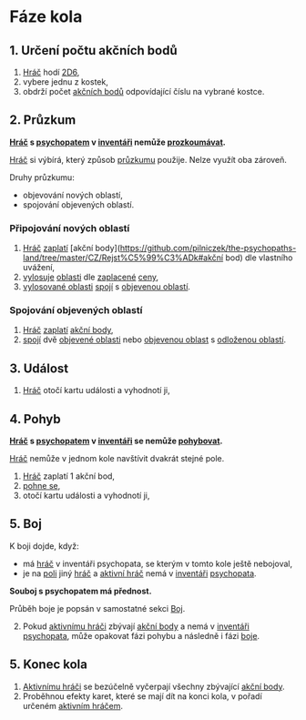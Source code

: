 # Fáze kola

## 1. Určení počtu akčních bodů

1. [Hráč](https://github.com/pilniczek/the-psychopaths-land/tree/master/CZ/Rejst%C5%99%C3%ADk#hráč) hodí [2D6](https://github.com/pilniczek/the-psychopaths-land/tree/master/CZ/Rejst%C5%99%C3%ADk#2d6),
2. vybere jednu z kostek,
3. obdrží počet [akčních bodů](https://github.com/pilniczek/the-psychopaths-land/tree/master/CZ/Rejst%C5%99%C3%ADk#akční-bod) odpovídající číslu na vybrané kostce.

## 2. Průzkum

**[Hráč](https://github.com/pilniczek/the-psychopaths-land/tree/master/CZ/Rejst%C5%99%C3%ADk#hráč) s [psychopatem](https://github.com/pilniczek/the-psychopaths-land/tree/master/CZ/Rejst%C5%99%C3%ADk#psychopat) v [inventáři](https://github.com/pilniczek/the-psychopaths-land/tree/master/CZ/Rejst%C5%99%C3%ADk#inventář) nemůže [prozkoumávat](https://github.com/pilniczek/the-psychopaths-land/tree/master/CZ/Rejst%C5%99%C3%ADk#průzkum).**

[Hráč](https://github.com/pilniczek/the-psychopaths-land/tree/master/CZ/Rejst%C5%99%C3%ADk#hráč) si výbírá, který způsob [průzkumu](https://github.com/pilniczek/the-psychopaths-land/tree/master/CZ/Rejst%C5%99%C3%ADk#průzkum) použije. Nelze využít oba zároveň.

Druhy průzkumu:

* objevování nových oblastí,
* spojování objevených oblastí.

### Připojování nových oblastí

1. [Hráč](https://github.com/pilniczek/the-psychopaths-land/tree/master/CZ/Rejst%C5%99%C3%ADk#hráč) [zaplatí](https://github.com/pilniczek/the-psychopaths-land/tree/master/CZ/Rejst%C5%99%C3%ADk#placení) [akční body](https://github.com/pilniczek/the-psychopaths-land/tree/master/CZ/Rejst%C5%99%C3%ADk#akční bod) dle vlastního uvážení,
2. [vylosuje](https://github.com/pilniczek/the-psychopaths-land/tree/master/CZ/Rejst%C5%99%C3%ADk#losvání) [oblasti](https://github.com/pilniczek/the-psychopaths-land/tree/master/CZ/Rejst%C5%99%C3%ADk#oblast) dle [zaplacené](https://github.com/pilniczek/the-psychopaths-land/tree/master/CZ/Rejst%C5%99%C3%ADk#placení) [ceny](https://github.com/pilniczek/the-psychopaths-land/tree/master/CZ/Rejst%C5%99%C3%ADk#cena),
3. [vylosované oblasti](https://github.com/pilniczek/the-psychopaths-land/tree/master/CZ/Rejst%C5%99%C3%ADk#vylosovaná-oblast) [spojí](https://github.com/pilniczek/the-psychopaths-land/tree/master/CZ/Rejst%C5%99%C3%ADk#spojení-oblastí) s [objevenou oblastí](https://github.com/pilniczek/the-psychopaths-land/tree/master/CZ/Rejst%C5%99%C3%ADk#objevená-oblast).

### Spojování objevených oblastí

1. [Hráč](https://github.com/pilniczek/the-psychopaths-land/tree/master/CZ/Rejst%C5%99%C3%ADk#hráč) [zaplatí](https://github.com/pilniczek/the-psychopaths-land/tree/master/CZ/Rejst%C5%99%C3%ADk#placení) [akční body](https://github.com/pilniczek/the-psychopaths-land/tree/master/CZ/Rejst%C5%99%C3%ADk#akční-bod),
2. [spojí](https://github.com/pilniczek/the-psychopaths-land/tree/master/CZ/Rejst%C5%99%C3%ADk#spojení-oblastí) dvě [objevené oblasti](https://github.com/pilniczek/the-psychopaths-land/tree/master/CZ/Rejst%C5%99%C3%ADk#objevená-oblast) nebo [objevenou oblast](https://github.com/pilniczek/the-psychopaths-land/tree/master/CZ/Rejst%C5%99%C3%ADk#objevená-oblast) s [odloženou oblastí](https://github.com/pilniczek/the-psychopaths-land/tree/master/CZ/Rejst%C5%99%C3%ADk#odložená-oblast).

## 3. Událost

1. [Hráč](https://github.com/pilniczek/the-psychopaths-land/tree/master/CZ/Rejst%C5%99%C3%ADk#hráč) otočí kartu události a vyhodnotí ji,

## 4. Pohyb

**[Hráč](https://github.com/pilniczek/the-psychopaths-land/tree/master/CZ/Rejst%C5%99%C3%ADk#hráč) s [psychopatem](https://github.com/pilniczek/the-psychopaths-land/tree/master/CZ/Rejst%C5%99%C3%ADk#psychopat) v [inventáři](https://github.com/pilniczek/the-psychopaths-land/tree/master/CZ/Rejst%C5%99%C3%ADk#inventář) se nemůže [pohybovat](https://github.com/pilniczek/the-psychopaths-land/tree/master/CZ/Rejst%C5%99%C3%ADk#pohyb).**

[Hráč](https://github.com/pilniczek/the-psychopaths-land/tree/master/CZ/Rejst%C5%99%C3%ADk#hráč) nemůže v jednom kole navštívit dvakrát stejné pole.

1. [Hráč](https://github.com/pilniczek/the-psychopaths-land/tree/master/CZ/Rejst%C5%99%C3%ADk#hráč) zaplatí 1 akční bod,
2. [pohne se](https://github.com/pilniczek/the-psychopaths-land/tree/master/CZ/Rejst%C5%99%C3%ADk#pohyb),
3. otočí kartu události a vyhodnotí ji,

## 5. Boj

K boji dojde, když:

* má [hráč](https://github.com/pilniczek/the-psychopaths-land/tree/master/CZ/Rejst%C5%99%C3%ADk#hráč) v inventáři psychopata, se kterým v tomto kole ještě nebojoval,
* je na [poli](https://github.com/pilniczek/the-psychopaths-land/tree/master/CZ/Rejst%C5%99%C3%ADk#pole) jiný [hráč](https://github.com/pilniczek/the-psychopaths-land/tree/master/CZ/Rejst%C5%99%C3%ADk#hráč) a [aktivní hráč](https://github.com/pilniczek/the-psychopaths-land/tree/master/CZ/Rejst%C5%99%C3%ADk#aktivní-hráč) nemá v [inventáři](https://github.com/pilniczek/the-psychopaths-land/tree/master/CZ/Rejst%C5%99%C3%ADk#inventář) [psychopata](https://github.com/pilniczek/the-psychopaths-land/tree/master/CZ/Rejst%C5%99%C3%ADk#psychopat).

**Souboj s psychopatem má přednost.**

Průběh boje je popsán v samostatné sekci [Boj](https://github.com/pilniczek/the-psychopaths-land/tree/master/CZ/Boj).

2. Pokud [aktivnímu hráči](https://github.com/pilniczek/the-psychopaths-land/tree/master/CZ/Rejst%C5%99%C3%ADk#aktivní-hráč) zbývají [akční body](https://github.com/pilniczek/the-psychopaths-land/tree/master/CZ/Rejst%C5%99%C3%ADk#akční-bod) a nemá v [inventáři](https://github.com/pilniczek/the-psychopaths-land/tree/master/CZ/Rejst%C5%99%C3%ADk#inventář) [psychopata](https://github.com/pilniczek/the-psychopaths-land/tree/master/CZ/Rejst%C5%99%C3%ADk#psychopat), může opakovat fázi pohybu a následně i fázi [boje](https://github.com/pilniczek/the-psychopaths-land/tree/master/CZ/Boj).

## 5. Konec kola

1. [Aktivnímu hráči](https://github.com/pilniczek/the-psychopaths-land/tree/master/CZ/Rejst%C5%99%C3%ADk#aktivní-hráč) se bezúčelně vyčerpají všechny zbývající [akční body](https://github.com/pilniczek/the-psychopaths-land/tree/master/CZ/Rejst%C5%99%C3%ADk#akční-bod).
2. Proběhnou efekty karet, které se mají dít na konci kola, v pořadí určeném [aktivním hráčem](https://github.com/pilniczek/the-psychopaths-land/tree/master/CZ/Rejst%C5%99%C3%ADk#aktivní-hráč).
